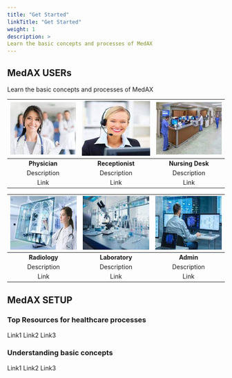 ```yaml
---
title: "Get Started"
linkTitle: "Get Started"
weight: 1
description: >
Learn the basic concepts and processes of MedAX
---
```


## MedAX USERs

Learn the basic concepts and processes of MedAX


| ![](assets/Physician.png) | ![](assets/Receptionist.png) | ![](assets/Nursing%20Desk.png) |
|:-------------------------:|:----------------------------:|:------------------------------:|
|       **Physician**       |       **Receptionist**       |        **Nursing Desk**        |
|        Description        |         Description          |          Description           |
|           Link            |             Link             |              Link              |

| ![](assets/Radiology.png) | ![](assets/Laboratory.png) | ![](assets/Administrator.png) |
|:-------------------------:|:--------------------------:|:-----------------------------:|
|       **Radiology**       |       **Laboratory**       |           **Admin**           |
|        Description        |        Description         |          Description          |
|           Link            |            Link            |             Link              |

## MedAX SETUP

### Top Resources for healthcare processes

Link1
Link2
Link3

### Understanding basic concepts

Link1
Link2
Link3
